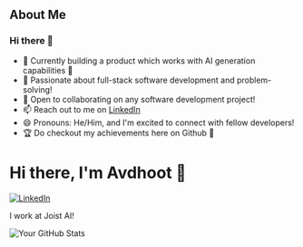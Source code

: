 ## About Me

### Hi there 👋

- 🔭 Currently building a product which works with AI generation capabilities 🤖
- 👀 Passionate about full-stack software development and problem-solving!
- 💞️ Open to collaborating on any software development project!
- 📫 Reach out to me on [LinkedIn](https://www.linkedin.com/in/avdhoot-hapse-644671193/)
- 😄 Pronouns: He/Him, and I'm excited to connect with fellow developers!
- 🏆 Do checkout my achievements here on Github 🫣

# Hi there, I'm Avdhoot 👋

[![LinkedIn](https://img.shields.io/badge/LinkedIn-0077B5?style=for-the-badge&logo=linkedin&logoColor=white)](https://www.linkedin.com/in/avdhoot-hapse-644671193/)

I work at Joist AI!

![Your GitHub Stats](https://github-readme-stats.vercel.app/api?username=avdhootHapse&show_icons=true&theme=radical)
